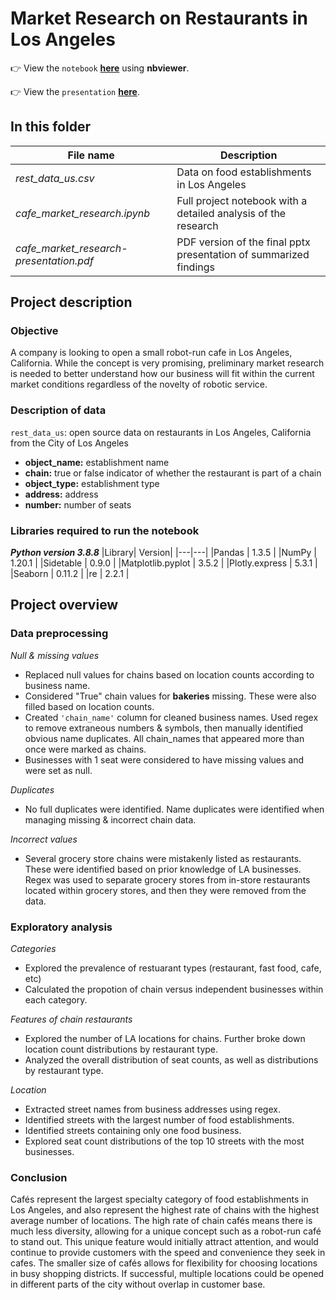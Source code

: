 # Market Research on Restaurants in Los Angeles

👉 View the `notebook` **[here](https://nbviewer.org/github/shirarua/practicum-projects/blob/main/market_research/cafe_market_research.ipynb)** using **nbviewer**.

👉 View the `presentation` **[here](https://github.com/shirarua/practicum-projects/blob/main/market_research/cafe_market_research-presentation.pdf)**.

## In this folder

|File name |Description |
|---|---|
| *rest_data_us.csv*| Data on food establishments in Los Angeles |
| *cafe_market_research.ipynb* | Full project notebook with a detailed analysis of the research |
| *cafe_market_research-presentation.pdf* | PDF version of the final pptx presentation of summarized findings |

## Project description
### Objective
A company is looking to open a small robot-run cafe in Los Angeles, California. While the concept is very promising, preliminary market research is needed to better understand how our business will fit within the current market conditions regardless of the novelty of robotic service.

### Description of data
`rest_data_us`: open source data on restaurants in Los Angeles, California from the City of Los Angeles 
- **object_name:** establishment name
- **chain:** true or false indicator of whether the restaurant is part of a chain
- **object_type:** establishment type
- **address:** address
- **number:** number of seats

### Libraries required to run the notebook
***Python version 3.8.8***
|Library| Version|
|---|---|
|Pandas | 1.3.5 |
|NumPy | 1.20.1 |
|Sidetable | 0.9.0 |
|Matplotlib.pyplot | 3.5.2 |
|Plotly.express | 5.3.1 |
|Seaborn | 0.11.2 |
|re | 2.2.1 |

## Project overview

### Data preprocessing

*Null & missing values*
- Replaced null values for chains based on location counts according to business name.
- Considered "True" chain values for **bakeries** missing. These were also filled based on location counts.
- Created `'chain_name'` column for cleaned business names. Used regex to remove extraneous numbers & symbols, then manually identified obvious name duplicates. All chain_names that appeared more than once were marked as chains.
- Businesses with 1 seat were considered to have missing values and were set as null.

*Duplicates*
- No full duplicates were identified. Name duplicates were identified when managing missing & incorrect chain data. 

*Incorrect values*
- Several grocery store chains were mistakenly listed as restaurants. These were identified based on prior knowledge of LA businesses. Regex was used to separate grocery stores from in-store restaurants located within grocery stores, and then they were removed from the data.


### Exploratory analysis

*Categories*
- Explored the prevalence of restuarant types (restaurant, fast food, cafe, etc)
- Calculated the propotion of chain versus independent businesses within each category.

*Features of chain restaurants*
- Explored the number of LA locations for chains. Further broke down location count distributions by restaurant type.
- Analyzed the overall distribution of seat counts, as well as distributions by restaurant type.

*Location*
- Extracted street names from business addresses using regex.
- Identified streets with the largest number of food establishments.
- Identified streets containing only one food business.
- Explored seat count distributions of the top 10 streets with the most businesses.


### Conclusion
Cafés represent the largest specialty category of food establishments in Los Angeles, and also represent the highest rate of chains with the highest average number of locations. The high rate of chain cafés means there is much less diversity, allowing for a unique concept such as a robot-run café to stand out. This unique feature would initially attract attention, and would continue to provide customers with the speed and convenience they seek in cafes. The smaller size of cafés allows for flexibility for choosing locations in busy shopping districts. If successful, multiple locations could be opened in different parts of the city without overlap in customer base.

